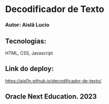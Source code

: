 # Decodificador de Texto
### Autor: Aislã Lucio

## Tecnologias: 
 HTML, CSS, Javascript

## Link do deploy:
https://aisl1n.github.io/decodificador-de-texto/

## Oracle Next Education. 2023
